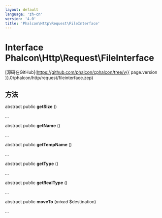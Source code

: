 ```yaml
---
layout: default
language: 'zh-cn'
version: '4.0'
title: 'Phalcon\Http\Request\FileInterface'
---
```

# Interface **Phalcon\Http\Request\FileInterface**

[源码在GitHub](https://github.com/phalcon/cphalcon/tree/v{{ page.version }}.0/phalcon/http/request/fileinterface.zep)

## 方法

abstract public **getSize** ()

...

abstract public **getName** ()

...

abstract public **getTempName** ()

...

abstract public **getType** ()

...

abstract public **getRealType** ()

...

abstract public **moveTo** (*mixed* $destination)

...